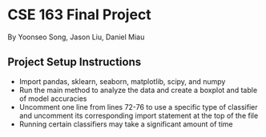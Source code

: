 # CSE 163 Final Project
By Yoonseo Song, Jason Liu, Daniel Miau

 ## Project Setup Instructions

- Import pandas, sklearn, seaborn, matplotlib, scipy, and numpy
- Run the main method to analyze the data and create a boxplot and table of model accuracies
- Uncomment one line from lines 72-76 to use a specific type of classifier and uncomment its
corresponding import statement at the top of the file
- Running certain classifiers may take a significant amount of time